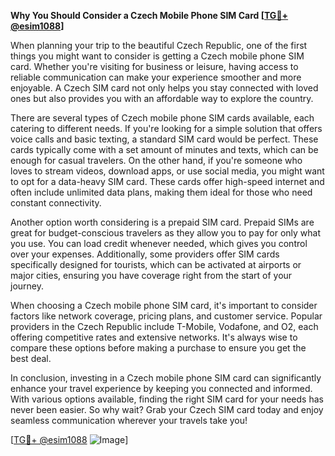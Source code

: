 **Why You Should Consider a Czech Mobile Phone SIM Card [[TG💪+ @esim1088](https://t.me/s/esim1088)]**

When planning your trip to the beautiful Czech Republic, one of the first things you might want to consider is getting a Czech mobile phone SIM card. Whether you're visiting for business or leisure, having access to reliable communication can make your experience smoother and more enjoyable. A Czech SIM card not only helps you stay connected with loved ones but also provides you with an affordable way to explore the country.

There are several types of Czech mobile phone SIM cards available, each catering to different needs. If you're looking for a simple solution that offers voice calls and basic texting, a standard SIM card would be perfect. These cards typically come with a set amount of minutes and texts, which can be enough for casual travelers. On the other hand, if you're someone who loves to stream videos, download apps, or use social media, you might want to opt for a data-heavy SIM card. These cards offer high-speed internet and often include unlimited data plans, making them ideal for those who need constant connectivity.

Another option worth considering is a prepaid SIM card. Prepaid SIMs are great for budget-conscious travelers as they allow you to pay for only what you use. You can load credit whenever needed, which gives you control over your expenses. Additionally, some providers offer SIM cards specifically designed for tourists, which can be activated at airports or major cities, ensuring you have coverage right from the start of your journey.

When choosing a Czech mobile phone SIM card, it's important to consider factors like network coverage, pricing plans, and customer service. Popular providers in the Czech Republic include T-Mobile, Vodafone, and O2, each offering competitive rates and extensive networks. It's always wise to compare these options before making a purchase to ensure you get the best deal.

In conclusion, investing in a Czech mobile phone SIM card can significantly enhance your travel experience by keeping you connected and informed. With various options available, finding the right SIM card for your needs has never been easier. So why wait? Grab your Czech SIM card today and enjoy seamless communication wherever your travels take you! 

[[TG💪+ @esim1088](https://t.me/s/esim1088) ![Image](https://i.postimg.cc/Y0z9fWf4/image.png)]